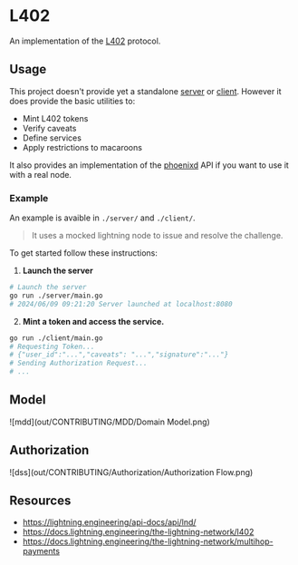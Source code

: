 # L402

An implementation of the [L402](https://docs.lightning.engineering/the-lightning-network/l402) protocol.

## Usage

This project doesn't provide yet a standalone [server]() or [client](). However it does provide the basic utilities to:

* Mint L402 tokens
* Verify caveats
* Define services
* Apply restrictions to macaroons

It also provides an implementation of the [phoenixd](https://phoenix.acinq.co/server) API if you want to use it with a real node.

### Example

An example is avaible in `./server/` and `./client/`.

> It uses a mocked lightning node to issue and resolve the challenge.

To get started follow these instructions:

1. **Launch the server**

```sh
# Launch the server
go run ./server/main.go
# 2024/06/09 09:21:20 Server launched at localhost:8080
```

2. **Mint a token and access the service.**

```sh
go run ./client/main.go
# Requesting Token...
# {"user_id":"...","caveats": "...","signature":"..."}
# Sending Authorization Request...
# ...
```

## Model

![mdd](out/CONTRIBUTING/MDD/Domain Model.png)

## Authorization

![dss](out/CONTRIBUTING/Authorization/Authorization Flow.png)

## Resources

- https://lightning.engineering/api-docs/api/lnd/
- https://docs.lightning.engineering/the-lightning-network/l402
- https://docs.lightning.engineering/the-lightning-network/multihop-payments